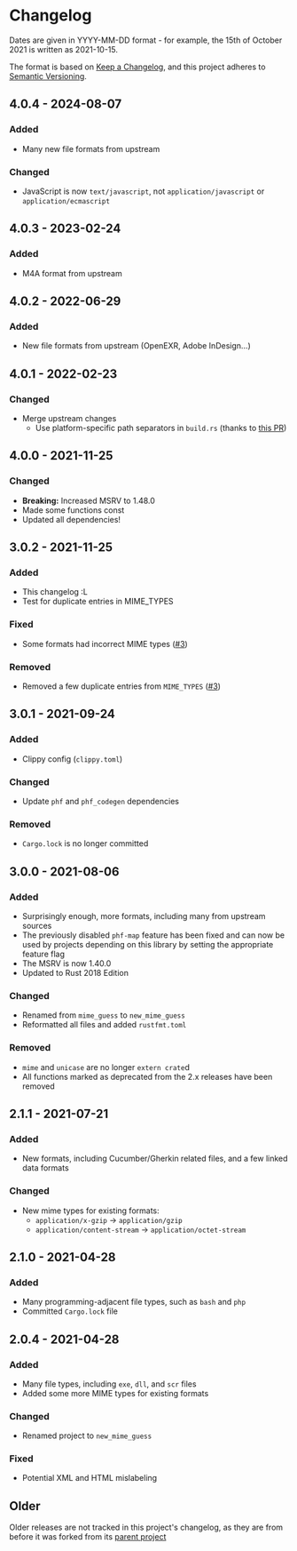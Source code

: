 # Changelog
Dates are given in YYYY-MM-DD format - for example, the 15th of October 2021 is written as 2021-10-15.

The format is based on [Keep a Changelog](https://keepachangelog.com/en/1.0.0/), and this project adheres to
[Semantic Versioning](https://semver.org/spec/v2.0.0.html).

## 4.0.4 - 2024-08-07
### Added
- Many new file formats from upstream
### Changed
- JavaScript is now `text/javascript`, not `application/javascript` or `application/ecmascript`

## 4.0.3 - 2023-02-24
### Added
- M4A format from upstream

## 4.0.2 - 2022-06-29
### Added
- New file formats from upstream (OpenEXR, Adobe InDesign...)

## 4.0.1 - 2022-02-23
### Changed
- Merge upstream changes
	- Use platform-specific path separators in `build.rs` (thanks to [this PR](https://github.com/abonander/mime_guess/pull/79))

## 4.0.0 - 2021-11-25
### Changed
- **Breaking:** Increased MSRV to 1.48.0
- Made some functions const
- Updated all dependencies!

## 3.0.2 - 2021-11-25
### Added
- This changelog :L
- Test for duplicate entries in MIME_TYPES
### Fixed
- Some formats had incorrect MIME types ([#3])
### Removed
- Removed a few duplicate entries from `MIME_TYPES` ([#3])

## 3.0.1 - 2021-09-24
### Added
- Clippy config (`clippy.toml`)
### Changed
- Update `phf` and `phf_codegen` dependencies
### Removed
- `Cargo.lock` is no longer committed

## 3.0.0 - 2021-08-06
### Added
- Surprisingly enough, more formats, including many from upstream sources
- The previously disabled `phf-map` feature has been fixed and can now be used by projects depending on this library 
  by setting the appropriate feature flag
- The MSRV is now 1.40.0
- Updated to Rust 2018 Edition
### Changed
- Renamed from `mime_guess` to `new_mime_guess`
- Reformatted all files and added `rustfmt.toml`
### Removed
- `mime` and `unicase` are no longer `extern crate`d
- All functions marked as deprecated from the 2.x releases have been removed

## 2.1.1 - 2021-07-21
### Added
- New formats, including Cucumber/Gherkin related files, and a few linked data formats
### Changed
- New mime types for existing formats:
  - `application/x-gzip` -> `application/gzip`
  - `application/content-stream` -> `application/octet-stream`

## 2.1.0 - 2021-04-28
### Added
- Many programming-adjacent file types, such as `bash` and `php`
- Committed `Cargo.lock` file

## 2.0.4 - 2021-04-28
### Added
- Many file types, including `exe`, `dll`, and `scr` files
- Added some more MIME types for existing formats
### Changed
- Renamed project to `new_mime_guess`
### Fixed
- Potential XML and HTML mislabeling

## Older
Older releases are not tracked in this project's changelog, as they are from before it was forked from its [parent 
project](https://github.com/abonander/mime_guess)

<!-- links -->
[#3]: https://github.com/Lynnesbian/new_mime_guess/pull/3
